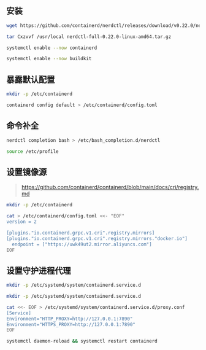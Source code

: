 ## 安装

```bash
wget https://github.com/containerd/nerdctl/releases/download/v0.22.0/nerdctl-full-0.22.0-linux-amd64.tar.gz

tar Cxzvvf /usr/local nerdctl-full-0.22.0-linux-amd64.tar.gz

systemctl enable --now containerd

systemctl enable --now buildkit
```

## 暴露默认配置

```bash
mkdir -p /etc/containerd

containerd config default > /etc/containerd/config.toml
```

## 命令补全

```bash
nerdctl completion bash > /etc/bash_completion.d/nerdctl

source /etc/profile
```

## 设置镜像源

> https://github.com/containerd/containerd/blob/main/docs/cri/registry.md

```bash
mkdir -p /etc/containerd

cat > /etc/containerd/config.toml <<- "EOF"
version = 2

[plugins."io.containerd.grpc.v1.cri".registry.mirrors]
[plugins."io.containerd.grpc.v1.cri".registry.mirrors."docker.io"]
  endpoint = ["https://uwk49ut2.mirror.aliyuncs.com"]
EOF
```

## 设置守护进程代理

```bash
mkdir -p /etc/systemd/system/containerd.service.d

mkdir -p /etc/systemd/system/containerd.service.d

cat <<- EOF > /etc/systemd/system/containerd.service.d/proxy.conf
[Service]
Environment="HTTP_PROXY=http://127.0.0.1:7890"
Environment="HTTPS_PROXY=http://127.0.0.1:7890"
EOF

systemctl daemon-reload && systemctl restart containerd
```
